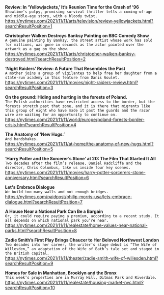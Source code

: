 **Review: In ‘Yellowjackets,’ It’s Reunion Time for the Crash of ’96**\
`Showtime’s pulpy, promising survival thriller tells a coming-of-age and middle-age story, with a bloody twist.`\
https://nytimes.com/2021/11/11/arts/television/review-yellowjackets.html?searchResultPosition=1

**Christopher Walken Destroys Banksy Painting on BBC Comedy Show**\
`A genuine painting by Banksy, the street artist whose work has sold for millions, was gone in seconds as the actor painted over the artwork as a gag on the show.`\
https://nytimes.com/2021/11/11/arts/christopher-walken-banksy-destroyed.html?searchResultPosition=2

**‘Night Raiders’ Review: A Future That Resembles the Past**\
`A mother joins a group of vigilantes to help free her daughter from a state-run academy in this feature from Danis Goulet.`\
https://nytimes.com/2021/11/11/movies/night-raiders-review.html?searchResultPosition=3

**On the ground: Hiding and hurting in the forests of Poland.**\
`The Polish authorities have restricted access to the border, but the forests stretch past that zone, and it is there that migrants like this group of eight who have made it past the guards and the razor wire are waiting for an opportunity to continue on.`\
https://nytimes.com/2021/11/11/world/europe/poland-forests-border-crisis.html?searchResultPosition=4

**The Anatomy of ‘New Hugs.’**\
`And handshakes.`\
https://nytimes.com/2021/11/11/at-home/the-anatomy-of-new-hugs.html?searchResultPosition=5

**‘Harry Potter and the Sorcerer’s Stone’ at 20: The Film That Started It All**\
`Two decades after the film’s release, Daniel Radcliffe and the director, Chris Columbus, take us inside four key scenes.`\
https://nytimes.com/2021/11/11/movies/harry-potter-sorcerers-stone-anniversary.html?searchResultPosition=6

**Let's Embrace Dialogue**\
`We build too many walls and not enough bridges. `\
https://nytimes.com/paidpost/philip-morris-usa/lets-embrace-dialogue.html?searchResultPosition=7

**A House Near a National Park Can Be a Bargain**\
`Or, it could require paying a premium, according to a recent study. It all depends on which national park you’re near.`\
https://nytimes.com/2021/11/11/realestate/home-values-near-national-parks.html?searchResultPosition=8

**Zadie Smith’s First Play Brings Chaucer to Her Beloved Northwest London**\
`Two decades into her career, the writer’s stage debut is “The Wife of Willesden,” an adaptation of the Wife of Bath’s tale set and staged in the British capital.`\
https://nytimes.com/2021/11/11/theater/zadie-smith-wife-of-willesden.html?searchResultPosition=9

**Homes for Sale in Manhattan, Brooklyn and the Bronx**\
`This week’s properties are in Murray Hill, Ditmas Park and Riverdale.`\
https://nytimes.com/2021/11/11/realestate/housing-market-nyc.html?searchResultPosition=10

